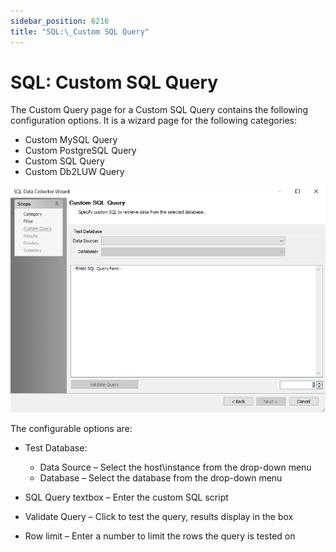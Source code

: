 ```yaml
---
sidebar_position: 6216
title: "SQL:\_Custom SQL Query"
---
```


# SQL: Custom SQL Query

The Custom Query page for a Custom SQL Query contains the following configuration options. It is a wizard page for the following categories:

* Custom MySQL Query
* Custom PostgreSQL Query
* Custom SQL Query
* Custom Db2LUW Query

![SQL Data Collector Wizard Custom SQL Query Page](../../../../../../../static/images/AccessAnalyzer_12.0/Content/Resources/Images/EnterpriseAuditor/Admin/DataCollector/SQL/CustomSQLQuery.png "SQL Data Collector Wizard Custom SQL Query Page")

The configurable options are:

* Test Database:

  * Data Source – Select the host\instance from the drop-down menu
  * Database – Select the database from the drop-down menu
* SQL Query textbox – Enter the custom SQL script
* Validate Query – Click to test the query, results display in the box
* Row limit – Enter a number to limit the rows the query is tested on